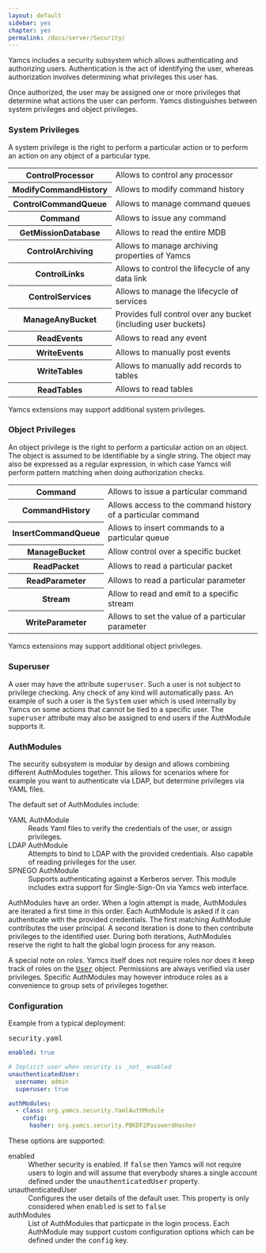 ```yaml
---
layout: default
sidebar: yes
chapter: yes
permalink: /docs/server/Security/
---
```


Yamcs includes a security subsystem which allows authenticating and authorizing users. Authentication is the act of identifying the user, whereas authorization involves determining what privileges this user has.

Once authorized, the user may be assigned one or more privileges that determine what actions the user can perform. Yamcs distinguishes between system privileges and object privileges.

### System Privileges
A system privilege is the right to perform a particular action or to perform an action on any object of a particular type.

<table class="inline">
  <tr>
  	<th class="code">ControlProcessor</th>
  	<td>Allows to control any processor</td>
  </tr>
  <tr>
    <th class="code">ModifyCommandHistory</th>
    <td>Allows to modify command history</td>
  </tr>
  <tr>
    <th class="code">ControlCommandQueue</th>
    <td>Allows to manage command queues</td>
  </tr>
  <tr>
    <th class="code">Command</th>
    <td>Allows to issue any command</td>
  </tr>
  <tr>
    <th class="code">GetMissionDatabase</th>
    <td>Allows to read the entire MDB</td>
  </tr>
  <tr>
    <th class="code">ControlArchiving</th>
    <td>Allows to manage archiving properties of Yamcs</td>
  </tr>
  <tr>
    <th class="code">ControlLinks</th>
    <td>Allows to control the lifecycle of any data link</td>
  </tr>
  <tr>
    <th class="code">ControlServices</th>
    <td>Allows to manage the lifecycle of services</td>
  </tr>
  <tr>
    <th class="code">ManageAnyBucket</th>
    <td>Provides full control over any bucket (including user buckets)</td>
  </tr>
  <tr>
    <th class="code">ReadEvents</th>
    <td>Allows to read any event</td>
  </tr>
  <tr>
    <th class="code">WriteEvents</th>
    <td>Allows to manually post events</td>
  </tr>
  <tr>
    <th class="code">WriteTables</th>
    <td>Allows to manually add records to tables</td>
  </tr>
  <tr>
    <th class="code">ReadTables</th>
    <td>Allows to read tables</td>
  </tr>
</table>

<div class="hint">
	Yamcs extensions may support additional system privileges.
</div>

### Object Privileges
An object privilege is the right to perform a particular action on an object. The object is assumed to be identifiable by a single string. The object may also be expressed as a regular expression, in which case Yamcs will perform pattern matching when doing authorization checks.

<table class="inline">
  <tr>
    <th class="code">Command</th>
	<td>Allows to issue a particular command</td>
  </tr>
  <tr>
    <th class="code">CommandHistory</th>
	<td>Allows access to the command history of a particular command</td>
  </tr>
  <tr>
    <th class="code">InsertCommandQueue</th>
	<td>Allows to insert commands to a particular queue</td>
  </tr>
  <tr>
    <th class="code">ManageBucket</th>
	<td>Allow control over a specific bucket</td>
  </tr>
  <tr>
    <th class="code">ReadPacket</th>
	<td>Allows to read a particular packet</td>
  </tr>
  <tr>
    <th class="code">ReadParameter</th>
	<td>Allows to read a particular parameter</td>
  </tr>
  <tr>
    <th class="code">Stream</th>
	<td>Allow to read and emit to a specific stream</td>
  </tr>
  <tr>
    <th class="code">WriteParameter</th>
	<td>Allows to set the value of a particular parameter</td>
  </tr>
</table>

<div class="hint">
	Yamcs extensions may support additional object privileges.
</div>

### Superuser
A user may have the attribute <tt>superuser</tt>. Such a user is not subject to privilege checking. Any check of any kind will automatically pass. An example of such a user is the <tt>System</tt> user which is used internally by Yamcs on some actions that cannot be tied to a specific user. The <tt>superuser</tt> attribute may also be assigned to end users if the AuthModule supports it.

### AuthModules
The security subsystem is modular by design and allows combining different AuthModules together. This allows for scenarios where for example you want to authenticate via LDAP, but determine privileges via YAML files.

The default set of AuthModules include:

<dl>
  <dt>YAML AuthModule</dt>
  <dd>
    Reads Yaml files to verify the credentials of the user, or assign privileges.
  </dd>
  <dt>LDAP AuthModule</dt>
  <dd>
    Attempts to bind to LDAP with the provided credentials. Also capable of reading privileges for the user.
  </dd>
  <dt>SPNEGO AuthModule</dt>
  <dd>
    Supports authenticating against a Kerberos server. This module includes extra support for Single-Sign-On via Yamcs web interface.
  </dd>
</dl>

AuthModules have an order. When a login attempt is made, AuthModules are iterated a first time in this order. Each AuthModule is asked if it can authenticate with the provided credentials. The first matching AuthModule contributes the user principal. A second iteration is done to then contribute privileges to the identified user. During both iterations, AuthModules reserve the right to halt the global login process for any reason.

<div class="hint">
  A special note on <i>roles</i>. Yamcs itself does not require roles nor does it keep track of roles on the <a href="https://javadoc.io/page/org.yamcs/yamcs-core/latest/org/yamcs/security/User.html"><tt>User</tt></a> object. Permissions are always verified via user privileges. Specific AuthModules may however introduce roles as a convenience to group sets of privileges together.
</div>

### Configuration

Example from a typical deployment:

<pre class="r header">security.yaml</pre>
```yaml
enabled: true

# Implicit user when security is _not_ enabled
unauthenticatedUser:
  username: admin
  superuser: true

authModules:
  - class: org.yamcs.security.YamlAuthModule
	config:
	  hasher: org.yamcs.security.PBKDF2PasswordHasher
```

These options are supported:

<dl>
  <dt>enabled</dt>
  <dd>Whether security is enabled. If <tt>false</tt> then Yamcs will not require users to login and will assume that everybody shares a single account defined under the <tt>unauthenticatedUser</tt> property.</dd>

  <dt>unauthenticatedUser</dt>
  <dd>Configures the user details of the default user. This property is only considered when <tt>enabled</tt> is set to <tt>false</tt></dd>

  <dt>authModules</dt>
  <dd>List of AuthModules that particpate in the login process. Each AuthModule may support custom configuration options which can be defined under the <tt>config</tt> key.</dd>
</dl>
